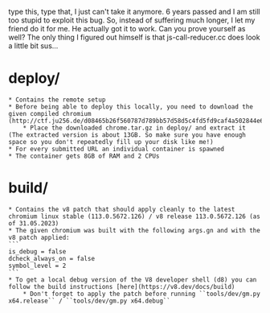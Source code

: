 type this, type that, I just can't take it anymore. 6 years passed and I am still too stupid to exploit this bug. So, instead of suffering much longer, I let my friend do it for me. He actually got it to work. Can you prove yourself as well?
The only thing I figured out himself is that js-call-reducer.cc does look a little bit sus...


# deploy/
    * Contains the remote setup
    * Before being able to deploy this locally, you need to download the given compiled chromium (http://ctf.ju256.de/d08465b26f560787d789bb57d58d5c4fd5fd9caf4a502844e612d7655512b663/chrome.tar.gz)!
        * Place the downloaded chrome.tar.gz in deploy/ and extract it (The extracted version is about 13GB. So make sure you have enough space so you don't repeatedly fill up your disk like me!)
    * For every submitted URL an individual container is spawned
    * The container gets 8GB of RAM and 2 CPUs

# build/
    * Contains the v8 patch that should apply cleanly to the latest chromium linux stable (113.0.5672.126) / v8 release 113.0.5672.126 (as of 31.05.2023)
    * The given chromium was built with the following args.gn and with the v8 patch applied:
    ```
    is_debug = false
    dcheck_always_on = false
    symbol_level = 2
    ```
    * To get a local debug version of the V8 developer shell (d8) you can follow the build instructions [here](https://v8.dev/docs/build)
        * Don't forget to apply the patch before running ``tools/dev/gm.py x64.release`` / ``tools/dev/gm.py x64.debug``
